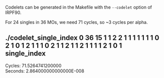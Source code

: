Codelets can be generated in the Makefile with the ``--codelet`` option of IRPF90.

For 24 singles in 36 MOs, we need 71 cycles, so ~3 cycles per alpha.


./codelet_single_index 0 36 15 1 1 2 2 1 1 1 1 1 1 1 0 2 1 0 1 2 1 1 1 0 2 1 1 2 1 1 2 1 1 1 1 2 1 0 1
 single_index
 -----------
 Cycles:
   71.5264741200000     
 Seconds:
  2.864000000000000E-008

